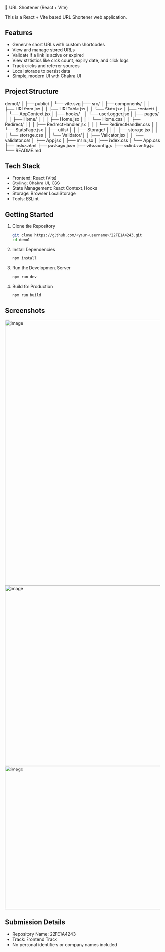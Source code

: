 🔗 URL Shortener (React + Vite)

This is a React + Vite based URL Shortener web application.

## Features

- Generate short URLs with custom shortcodes
- View and manage stored URLs
- Validate if a link is active or expired
- View statistics like click count, expiry date, and click logs
- Track clicks and referrer sources
- Local storage to persist data
- Simple, modern UI with Chakra UI

## Project Structure

demo1/
│
├── public/
│ └── vite.svg
├── src/
│ ├── components/
│ │ ├── URLform.jsx
│ │ ├── URLTable.jsx
│ │ └── Stats.jsx
│ ├── context/
│ │ └── AppContext.jsx
│ ├── hooks/
│ │ └── userLogger.jsx
│ ├── pages/
│ │ ├── Home/
│ │ │ ├── Home.jsx
│ │ │ └── Home.css
│ │ ├── Redirect/
│ │ │ ├── RedirectHandler.jsx
│ │ │ └── RedirectHandler.css
│ │ └── StatsPage.jsx
│ ├── utils/
│ │ ├── Storage/
│ │ │ ├── storage.jsx
│ │ │ └── storage.css
│ │ └── Validator/
│ │ ├── Validator.jsx
│ │ └── validator.css
│ ├── App.jsx
│ ├── main.jsx
│ ├── index.css
│ └── App.css
├── index.html
├── package.json
├── vite.config.js
├── eslint.config.js
└── README.md

## Tech Stack

- Frontend: React (Vite)
- Styling: Chakra UI, CSS
- State Management: React Context, Hooks
- Storage: Browser LocalStorage
- Tools: ESLint

## Getting Started

1. Clone the Repository
   ```sh
   git clone https://github.com/<your-username>/22FE1A4243.git
   cd demo1
   ```
2. Install Dependencies
   ```sh
   npm install
   ```
3. Run the Development Server
   ```sh
   npm run dev
   ```
4. Build for Production
   ```sh
   npm run build
   ```

## Screenshots
<img width="1601" height="862" alt="image" src="https://github.com/user-attachments/assets/148a89e1-4e83-4093-9ec3-6f49ca5c899d" />

<img width="1249" height="585" alt="image" src="https://github.com/user-attachments/assets/53bffc78-cdec-431f-889a-1eca6c47e30c" />


<img width="777" height="465" alt="image" src="https://github.com/user-attachments/assets/15d5838f-82e1-4b84-a31d-1469f885f6dc" />




## Submission Details

- Repository Name: 22FE1A4243
- Track: Frontend Track
- No personal identifiers or company names included
